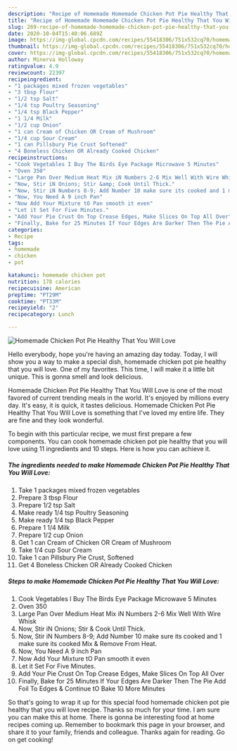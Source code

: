 ```yaml
---
description: "Recipe of Homemade Homemade Chicken Pot Pie Healthy That You Will Love"
title: "Recipe of Homemade Homemade Chicken Pot Pie Healthy That You Will Love"
slug: 269-recipe-of-homemade-homemade-chicken-pot-pie-healthy-that-you-will-love
date: 2020-10-04T15:40:06.689Z
image: https://img-global.cpcdn.com/recipes/55418306/751x532cq70/homemade-chicken-pot-pie-healthy-that-you-will-love-recipe-main-photo.jpg
thumbnail: https://img-global.cpcdn.com/recipes/55418306/751x532cq70/homemade-chicken-pot-pie-healthy-that-you-will-love-recipe-main-photo.jpg
cover: https://img-global.cpcdn.com/recipes/55418306/751x532cq70/homemade-chicken-pot-pie-healthy-that-you-will-love-recipe-main-photo.jpg
author: Minerva Holloway
ratingvalue: 4.9
reviewcount: 22397
recipeingredient:
- "1 packages mixed frozen vegetables"
- "3 tbsp Flour"
- "1/2 tsp Salt"
- "1/4 tsp Poultry Seasoning"
- "1/4 tsp Black Pepper"
- "1 1/4 Milk"
- "1/2 cup Onion"
- "1 can Cream of Chicken OR Cream of Mushroom"
- "1/4 cup Sour Cream"
- "1 can Pillsbury Pie Crust Softened"
- "4 Boneless Chicken OR Already Cooked Chicken"
recipeinstructions:
- "Cook Vegetables I Buy The Birds Eye Package Microwave 5 Minutes"
- "Oven 350"
- "Large Pan Over Medium Heat Mix iN Numbers 2-6 Mix Well With Wire Whisk"
- "Now, Stir iN Onions; Stir &amp; Cook Until Thick."
- "Now, Stir iN Numbers 8-9; Add Number 10 make sure its cooked and 1 make sure its cooked Mix &amp; Remove From Heat."
- "Now, You Need A 9 inch Pan"
- "Now Add Your Mixture tO Pan smooth it even"
- "Let it Set For Five Minutes."
- "Add Your Pie Crust On Top Crease Edges, Make Slices On Top All Over"
- "Finally, Bake for 25 Minutes If Your Edges Are Darker Then The Pie Add Foil To Edges &amp; Continue tO Bake 10 More Minutes"
categories:
- Recipe
tags:
- homemade
- chicken
- pot

katakunci: homemade chicken pot 
nutrition: 178 calories
recipecuisine: American
preptime: "PT29M"
cooktime: "PT33M"
recipeyield: "2"
recipecategory: Lunch

---
```



![Homemade Chicken Pot Pie Healthy That You Will Love](https://img-global.cpcdn.com/recipes/55418306/751x532cq70/homemade-chicken-pot-pie-healthy-that-you-will-love-recipe-main-photo.jpg)

Hello everybody, hope you're having an amazing day today. Today, I will show you a way to make a special dish, homemade chicken pot pie healthy that you will love. One of my favorites. This time, I will make it a little bit unique. This is gonna smell and look delicious.

Homemade Chicken Pot Pie Healthy That You Will Love is one of the most favored of current trending meals in the world. It's enjoyed by millions every day. It's easy, it is quick, it tastes delicious. Homemade Chicken Pot Pie Healthy That You Will Love is something that I've loved my entire life. They are fine and they look wonderful.




To begin with this particular recipe, we must first prepare a few components. You can cook homemade chicken pot pie healthy that you will love using 11 ingredients and 10 steps. Here is how you can achieve it.

<!--inarticleads1-->

##### The ingredients needed to make Homemade Chicken Pot Pie Healthy That You Will Love:

1. Take 1 packages mixed frozen vegetables
1. Prepare 3 tbsp Flour
1. Prepare 1/2 tsp Salt
1. Make ready 1/4 tsp Poultry Seasoning
1. Make ready 1/4 tsp Black Pepper
1. Prepare 1 1/4 Milk
1. Prepare 1/2 cup Onion
1. Get 1 can Cream of Chicken OR Cream of Mushroom
1. Take 1/4 cup Sour Cream
1. Take 1 can Pillsbury Pie Crust, Softened
1. Get 4 Boneless Chicken OR Already Cooked Chicken




<!--inarticleads2-->

##### Steps to make Homemade Chicken Pot Pie Healthy That You Will Love:

1. Cook Vegetables I Buy The Birds Eye Package Microwave 5 Minutes
1. Oven 350
1. Large Pan Over Medium Heat Mix iN Numbers 2-6 Mix Well With Wire Whisk
1. Now, Stir iN Onions; Stir &amp; Cook Until Thick.
1. Now, Stir iN Numbers 8-9; Add Number 10 make sure its cooked and 1 make sure its cooked Mix &amp; Remove From Heat.
1. Now, You Need A 9 inch Pan
1. Now Add Your Mixture tO Pan smooth it even
1. Let it Set For Five Minutes.
1. Add Your Pie Crust On Top Crease Edges, Make Slices On Top All Over
1. Finally, Bake for 25 Minutes If Your Edges Are Darker Then The Pie Add Foil To Edges &amp; Continue tO Bake 10 More Minutes




So that's going to wrap it up for this special food homemade chicken pot pie healthy that you will love recipe. Thanks so much for your time. I am sure you can make this at home. There is gonna be interesting food at home recipes coming up. Remember to bookmark this page in your browser, and share it to your family, friends and colleague. Thanks again for reading. Go on get cooking!
